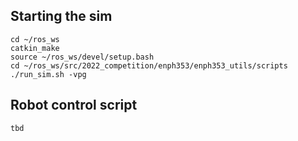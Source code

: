 ## Starting the sim
```
cd ~/ros_ws
catkin_make
source ~/ros_ws/devel/setup.bash
cd ~/ros_ws/src/2022_competition/enph353/enph353_utils/scripts
./run_sim.sh -vpg
```

## Robot control script
```
tbd
```
